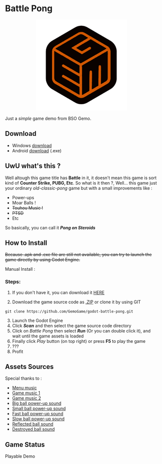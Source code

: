 # Battle Pong
<p align="center">
  <img width="300" height="300" src="logo.png">
</p>

Just a _simple_ game demo from BSO Gemo.

## Download
- Windows [download](https://github.com/GemoGame/godot-battle-pong/releases/download/demo/Battle.Pong.Demo.zip)
- Android [download](https://github.com/GemoGame/godot-battle-pong/releases/download/demo/Battle.Pong.Demo.apk) (.exe)


## UwU what's this ?
Well altough this game title has **Battle** in it, it doesn't mean this game is sort kind of **Counter Strike, PUBG, Etc**.
So what is it then ?, Well... this game just your ordinary _old-classic-pong_ game but with a small improvements like :
- Power-ups
- Moar Balls !
- ~~Touhou Music !~~
- ~~PTSD~~
- Etc

So basically, you can call it _**Pong on Steroids**_


## How to Install
~~Because .apk and .exe file are still not available, you can try to launch the game directly by using Godot Engine.~~

Manual Install :
### Steps:
1. If you don't have it, you can download it [HERE](https://godotengine.org/download/)

2. Download the game source code as [.ZIP](https://github.com/GemoGame/godot-battle-pong/archive/master.zip) 
or clone it by using GIT

```
git clone https://github.com/GemoGame/godot-battle-pong.git
```

3. Launch the Godot Engine
4. Click **_Scan_** and then select the game source code directory
5. Click on _Battle Pong_ then select **_Run_** (Or you can double click it), and wait until the game assets is loaded
6. Finally click _Play_ button (on top right) or press **F5** to play the game
7. ???
8. Profit 


## Assets Sources
Special thanks to :
- [Menu music](https://www.youtube.com/watch?v=QBMntMPXA98)
- [Game music 1](https://www.youtube.com/watch?v=YIg-WFd0PYI)
- [Game music 2](https://www.youtube.com/watch?v=uW9yLQpvP0c)
- [Big ball power-up sound](http://soundbible.com/2068-Woosh.html)
- [Small ball power-up sound](http://soundbible.com/2067-Blop.html)
- [Fast ball power-up sound](http://soundbible.com/1087-Laser.html)
- [Slow ball power-up sound](http://soundbible.com/670-Swooshing.html)
- [Reflected ball sound](http://soundbible.com/1473-Camera-Flash.html)
- [Destroyed ball sound](http://soundbible.com/1658-Mirror-Breaking.html)


## Game Status
Playable Demo
